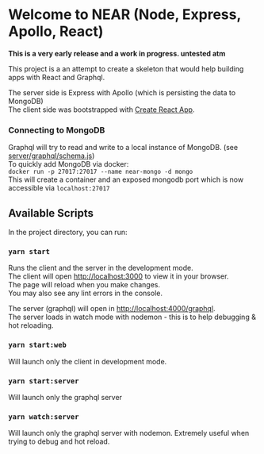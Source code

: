 # Welcome to NEAR (Node, Express, Apollo, React)

**This is a very early release and a work in progress. untested atm**

This project is a an attempt to create a skeleton that would help building apps with React and Graphql.

The server side is Express with Apollo (which is persisting the data to MongoDB)\
The client side was bootstrapped with [Create React App](https://github.com/facebook/create-react-app).

### Connecting to MongoDB

Graphql will try to read and write to a local instance of MongoDB. (see [server/graphql/schema.js](https://github.com/shlomizadok/near/blob/master/server/graphql/schema.js#L35))\
To quickly add MongoDB via docker:\
`docker run -p 27017:27017 --name near-mongo -d mongo`\
This will create a container and an exposed mongodb port which is now accessible via `localhost:27017`

## Available Scripts

In the project directory, you can run:

### `yarn start`

Runs the client and the server in the development mode.\
The client will open [http://localhost:3000](http://localhost:3000) to view it in your browser.\
The page will reload when you make changes.\
You may also see any lint errors in the console.

The server (graphql) will open in [http://localhost:4000/graphql](http://localhost:4000/graphql).\
The server loads in watch mode with nodemon - this is to help debugging & hot reloading.

### `yarn start:web`

Will launch only the client in development mode.

### `yarn start:server`

Will launch only the graphql server

### `yarn watch:server`

Will launch only the graphql server with nodemon. Extremely useful when trying to debug and hot reload.



